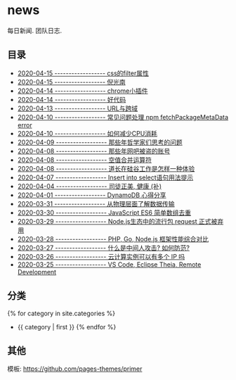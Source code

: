 # news

每日新闻. 团队日志.

## 目录

- [2020-04-15 ------------------ css的filter属性][21]
- [2020-04-15 ------------------ 倪光南][20]
- [2020-04-14 ------------------ chrome小插件][19]
- [2020-04-14 ------------------ 好代码][18]
- [2020-04-13 ------------------ URL与跨域][17]
- [2020-04-10 ------------------ 常见问题处理 npm fetchPackageMetaData error][15]
- [2020-04-10 ------------------ 如何减少CPU消耗][13]
- [2020-04-09 ------------------ 那些年哲学家们思考的问题][12]
- [2020-04-08 ------------------ 那些年网吧被盗的账号][11]
- [2020-04-08 ------------------ 空值合并运算符][14]
- [2020-04-08 ------------------ 道长在硅谷工作是怎样一种体验][16]
- [2020-04-07 ------------------ Insert into select语句用法提示][10]
- [2020-04-04 ------------------ 司徒正美, 健康 (补)][8]
- [2020-04-01 ------------------ DynamoDB 心得分享][7]
- [2020-03-31 ------------------ 从物理层面了解数据传输][9]
- [2020-03-30 ------------------ JavaScript ES6 简单数组去重][6]
- [2020-03-29 ------------------ Node.js生态中的流行包 request 正式被弃用][4]
- [2020-03-28 ------------------ PHP, Go, Node.js 框架性能综合对比][3]
- [2020-03-27 ------------------ 什么是中间人攻击? 如何防范?][2]
- [2020-03-26 ------------------ 云计算实例可以有多个 IP 吗][1]
- [2020-03-25 ------------------ VS Code, Eclipse Theia, Remote Development][5]

[1]: _posts/2020-03-26-one-instance-have-multiple-ips.md
[2]: _posts/2020-03-27-man-in-the-middle-attack.md
[3]: _posts/2020-03-28-php-go-nodejs-web-framework-benchmarks.md
[4]: _posts/2020-03-29-request-has-been-deprecated.md
[5]: _posts/2020-03-25-vs-code-eclipse-theia.md
[6]: _posts/2020-03-30-javascript-array-duplicate.md
[7]: _posts/2020-04-01-dynamodb.md
[8]: _posts/2020-04-04-rip.md
[9]: _posts/2020-03-31-use-ip-to-communicate.md
[10]: _posts/2020-04-07-insert-into-select.md
[11]: _posts/2020-04-08-internet-cafes-hack.md
[12]: _posts/2020-04-09-questions-philosophers-ponder.md
[13]: _posts/2020-04-10-how-to-reduce-cpu-consumption.md
[14]: _posts/2020-04-08-nullish-coalescing-operator.md
[15]: _posts/2020-04-10-npm-fetchpackagemetadata-error.md
[16]: _posts/2020-04-08-what-is-it-like-working-in-silicon-valley.md
[17]: _posts/2020-04-13-url-and-http203.md
[18]: _posts/2020-04-14-best-software-engineering-practices.md
[19]: _posts/2020-04-14-chrome-plug.md
[20]: _posts/2020-04-15-niguangnan.md
[21]: _posts/2020-04-15-css-filter.md

## 分类

{% for category in site.categories %}
- {{ category | first }}
{% endfor %}

## 其他

模板: https://github.com/pages-themes/primer
